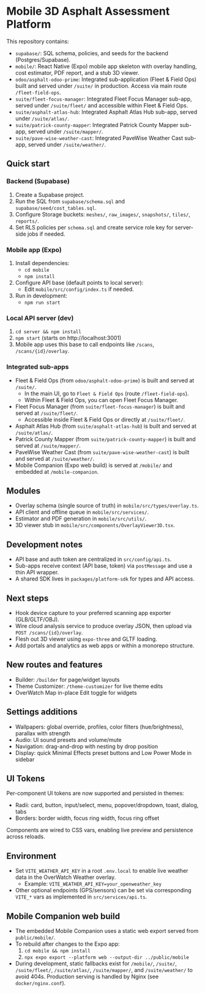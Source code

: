 # Mobile 3D Asphalt Assessment Platform

This repository contains:

- `supabase/`: SQL schema, policies, and seeds for the backend (Postgres/Supabase).
- `mobile/`: React Native (Expo) mobile app skeleton with overlay handling, cost estimator, PDF report, and a stub 3D viewer.
- `odoo/asphalt-odoo-prime`: Integrated sub-application (Fleet & Field Ops) built and served under `/suite/` in production. Access via main route `/fleet-field-ops`.
- `suite/fleet-focus-manager`: Integrated Fleet Focus Manager sub-app, served under `/suite/fleet/` and accessible within Fleet & Field Ops.
- `suite/asphalt-atlas-hub`: Integrated Asphalt Atlas Hub sub-app, served under `/suite/atlas/`.
- `suite/patrick-county-mapper`: Integrated Patrick County Mapper sub-app, served under `/suite/mapper/`.
- `suite/pave-wise-weather-cast`: Integrated PaveWise Weather Cast sub-app, served under `/suite/weather/`.

## Quick start

### Backend (Supabase)
1. Create a Supabase project.
2. Run the SQL from `supabase/schema.sql` and `supabase/seed/cost_tables.sql`.
3. Configure Storage buckets: `meshes/`, `raw_images/`, `snapshots/`, `tiles/`, `reports/`.
4. Set RLS policies per `schema.sql` and create service role key for server-side jobs if needed.

### Mobile app (Expo)
1. Install dependencies:
   - `cd mobile`
   - `npm install`
2. Configure API base (default points to local server):
   - Edit `mobile/src/config/index.ts` if needed.
3. Run in development:
   - `npm run start`

### Local API server (dev)
1. `cd server && npm install`
2. `npm start` (starts on http://localhost:3001)
3. Mobile app uses this base to call endpoints like `/scans`, `/scans/{id}/overlay`.

### Integrated sub-apps
- Fleet & Field Ops (from `odoo/asphalt-odoo-prime`) is built and served at `/suite/`.
  - In the main UI, go to `Fleet & Field Ops` (route `/fleet-field-ops`).
  - Within Fleet & Field Ops, you can open Fleet Focus Manager.
- Fleet Focus Manager (from `suite/fleet-focus-manager`) is built and served at `/suite/fleet/`.
  - Accessible inside Fleet & Field Ops or directly at `/suite/fleet/`.
- Asphalt Atlas Hub (from `suite/asphalt-atlas-hub`) is built and served at `/suite/atlas/`.
- Patrick County Mapper (from `suite/patrick-county-mapper`) is built and served at `/suite/mapper/`.
- PaveWise Weather Cast (from `suite/pave-wise-weather-cast`) is built and served at `/suite/weather/`.
- Mobile Companion (Expo web build) is served at `/mobile/` and embedded at `/mobile-companion`.

## Modules
- Overlay schema (single source of truth) in `mobile/src/types/overlay.ts`.
- API client and offline queue in `mobile/src/services/`.
- Estimator and PDF generation in `mobile/src/utils/`.
- 3D viewer stub in `mobile/src/components/OverlayViewer3D.tsx`.

## Development notes
- API base and auth token are centralized in `src/config/api.ts`.
- Sub-apps receive context (API base, token) via `postMessage` and use a thin API wrapper.
- A shared SDK lives in `packages/platform-sdk` for types and API access.

## Next steps
- Hook device capture to your preferred scanning app exporter (GLB/GLTF/OBJ).
- Wire cloud analysis service to produce overlay JSON, then upload via `POST /scans/{id}/overlay`.
- Flesh out 3D viewer using `expo-three` and GLTF loading.
- Add portals and analytics as web apps or within a monorepo structure.

## New routes and features

- Builder: `/builder` for page/widget layouts
- Theme Customizer: `/theme-customizer` for live theme edits
- OverWatch Map in-place Edit toggle for widgets

## Settings additions

- Wallpapers: global override, profiles, color filters (hue/brightness), parallax with strength
- Audio: UI sound presets and volume/mute
- Navigation: drag-and-drop with nesting by drop position
- Display: quick Minimal Effects preset buttons and Low Power Mode in sidebar

## UI Tokens

Per-component UI tokens are now supported and persisted in themes:
- Radii: card, button, input/select, menu, popover/dropdown, toast, dialog, tabs
- Borders: border width, focus ring width, focus ring offset

Components are wired to CSS vars, enabling live preview and persistence across reloads.

## Environment

- Set `VITE_WEATHER_API_KEY` in a root `.env.local` to enable live weather data in the OverWatch Weather overlay.
  - Example: `VITE_WEATHER_API_KEY=your_openweather_key`
- Other optional endpoints (GPS/sensors) can be set via corresponding `VITE_*` vars as implemented in `src/services/api.ts`.

## Mobile Companion web build

- The embedded Mobile Companion uses a static web export served from `public/mobile/`.
- To rebuild after changes to the Expo app:
  1) `cd mobile && npm install`
  2) `npx expo export --platform web --output-dir ../public/mobile`
- During development, static fallbacks exist for `/mobile/`, `/suite/`, `/suite/fleet/`, `/suite/atlas/`, `/suite/mapper/`, and `/suite/weather/` to avoid 404s. Production serving is handled by Nginx (see `docker/nginx.conf`).
